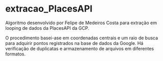 # extracao_PlacesAPI
Algoritmo desenvolvido por Felipe de Medeiros Costa para extração em looping de dados da PlacesAPI da GCP.

O procedimento basei-ase em coordenadas centrais e um raio de busca para adquirir pontos registrados na base de dados da Google.
Há verificação de duplicatas e armazenamento de arquivos em diferentes formatos.
